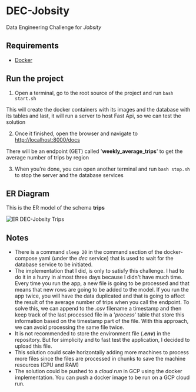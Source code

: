 # DEC-Jobsity
Data Engineering Challenge for _Jobsity_

## Requirements
  -  [Docker](https://www.docker.com/products/docker-desktop)

## Run the project

1. Open a terminal, go to the root source of the project and run `bash start.sh`

  This will create the docker containers with its images and the database with its tables and last, 
  it will run a server to host Fast Api, so we can test the solution

2. Once it finished, open the browser and navigate to [http://localhost:8000/docs](http://localhost:8000/docs)

There will be an endpoint (GET) called '**weekly_average_trips**' to get the average number of trips by region

3. When you're done, you can open another terminal and run `bash stop.sh` to stop the server and the database services

## ER Diagram

This is the ER model of the schema **trips**

![ER DEC-Jobsity Trips](https://user-images.githubusercontent.com/29830077/154868188-5fd6cca0-4520-4aa2-a723-26380a90900f.png)


## Notes

* There is a command `sleep 20` in the command section of the docker-compose yaml (under the _dec_ service) that is used to wait for the database
service to be initiated.
* The implementation that I did, is only to satisfy this challenge. I had to do it in a hurry in almost three days because
I didn't have much time. Every time you run the app, a new file is going to be processed and that means that new
rows are going to be added to the model. If you run the app twice, you will have the data duplicated and that is going to
affect the result of the average number of trips when you call the endpoint. To solve this, we can append to the 
.csv filename a timestamp and then keep track of the last processed file in a '_process_' table that
store this information based on the timestamp part of the file. With this approach, we can avoid processing the same file twice.  
* It is not recommended to store the environment file (**_.env_**) in the repository. But for simplicity and to 
fast test the application, I decided to upload this file.
* This solution could scale horizontally adding more machines to process more files since the files are processed 
in chunks to save the machine resources (CPU and RAM)
* The solution could be pushed to a _cloud run_ in GCP using the docker implementation. You can push a docker image to be
run on a GCP cloud run.
